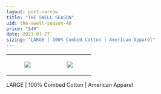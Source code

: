 ```yaml
---
layout: post-narrow
title: "THE SWELL SEASON"
uid: the-swell-season-40
price: "$40"
date: 2021-01-27
sizing: "LARGE | 100% Combed Cotton | American Apparel"
---
```




<table style="width:100%;"><tr><td style="vertical-align:top;">
      <figure class="tmblr-full" data-orig-height="2048" data-orig-width="1365" data-orig-src="https://concertshirts.netlify.app/shirts/0096/0096-01.jpg"><img src="https://64.media.tumblr.com/06ee708a8f219d3dc0a73eeb007de4d3/18b6b739e5c33d8d-f0/s540x810/dbddc5304cbd77eafcc2a85f76cc015b913a256f.jpg" data-orig-height="2048" data-orig-width="1365" data-orig-src="https://concertshirts.netlify.app/shirts/0096/0096-01.jpg"/></figure></td>
    <td style="vertical-align:top;">
      <figure class="tmblr-full" data-orig-height="2048" data-orig-width="1365" data-orig-src="https://concertshirts.netlify.app/shirts/0096/0096-02.jpg"><img src="https://64.media.tumblr.com/571e055b958442967555d86246237cd1/18b6b739e5c33d8d-d3/s540x810/0562a261374d66d42bfbebd63a3dd70ffc588bdb.jpg" data-orig-height="2048" data-orig-width="1365" data-orig-src="https://concertshirts.netlify.app/shirts/0096/0096-02.jpg"/></figure></td>
  </tr></table><p>
  LARGE | 100% Combed Cotton | American Apparel
</p>
